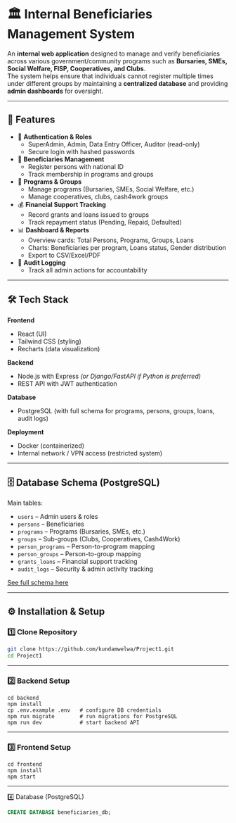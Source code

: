 # 🏛️ Internal Beneficiaries Management System

An **internal web application** designed to manage and verify beneficiaries across various government/community programs such as **Bursaries, SMEs, Social Welfare, FISP, Cooperatives, and Clubs**.  
The system helps ensure that individuals cannot register multiple times under different groups by maintaining a **centralized database** and providing **admin dashboards** for oversight.

---

## 🚀 Features

- 🔑 **Authentication & Roles**
  - SuperAdmin, Admin, Data Entry Officer, Auditor (read-only)
  - Secure login with hashed passwords
- 👥 **Beneficiaries Management**
  - Register persons with national ID
  - Track membership in programs and groups
- 🏢 **Programs & Groups**
  - Manage programs (Bursaries, SMEs, Social Welfare, etc.)
  - Manage cooperatives, clubs, cash4work groups
- 💰 **Financial Support Tracking**
  - Record grants and loans issued to groups
  - Track repayment status (Pending, Repaid, Defaulted)
- 📊 **Dashboard & Reports**
  - Overview cards: Total Persons, Programs, Groups, Loans
  - Charts: Beneficiaries per program, Loans status, Gender distribution
  - Export to CSV/Excel/PDF
- 📝 **Audit Logging**
  - Track all admin actions for accountability

---

## 🛠️ Tech Stack

**Frontend**
- React (UI)
- Tailwind CSS (styling)
- Recharts (data visualization)

**Backend**
- Node.js with Express *(or Django/FastAPI if Python is preferred)*
- REST API with JWT authentication

**Database**
- PostgreSQL (with full schema for programs, persons, groups, loans, audit logs)

**Deployment**
- Docker (containerized)
- Internal network / VPN access (restricted system)

---

## 🗄️ Database Schema (PostgreSQL)

Main tables:
- `users` – Admin users & roles
- `persons` – Beneficiaries
- `programs` – Programs (Bursaries, SMEs, etc.)
- `groups` – Sub-groups (Clubs, Cooperatives, Cash4Work)
- `person_programs` – Person-to-program mapping
- `person_groups` – Person-to-group mapping
- `grants_loans` – Financial support tracking
- `audit_logs` – Security & admin activity tracking

[See full schema here](./database_schema.sql)

---

## ⚙️ Installation & Setup

### 1️⃣ Clone Repository
```bash
git clone https://github.com/kundamwelwa/Project1.git
cd Project1
```
---

### 2️⃣ Backend Setup
```
cd backend
npm install
cp .env.example .env   # configure DB credentials
npm run migrate        # run migrations for PostgreSQL
npm run dev            # start backend API
```
---
### 3️⃣ Frontend Setup
```
cd frontend
npm install
npm start
```
---
4️⃣ Database (PostgreSQL)
```sql
CREATE DATABASE beneficiaries_db;
